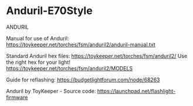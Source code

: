# Anduril-E70Style

ANDURIL

Manual for use of Anduril:
https://toykeeper.net/torches/fsm/anduril2/anduril-manual.txt

Standard Anduril hex files: https://toykeeper.net/torches/fsm/anduril2/
Use the right hex for your light! 
https://toykeeper.net/torches/fsm/anduril2/MODELS

Guide for reflashing: https://budgetlightforum.com/node/68263


Anduril by ToyKeeper - Source code: https://launchpad.net/flashlight-firmware
